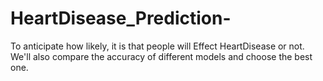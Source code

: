 # HeartDisease_Prediction-
To anticipate how likely, it is that people will Effect  HeartDisease or not. We'll also compare the accuracy of different models and choose the best one.
